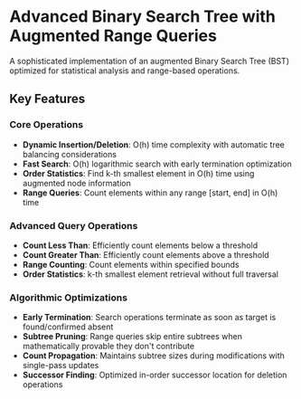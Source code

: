 # Advanced Binary Search Tree with Augmented Range Queries

A sophisticated implementation of an augmented Binary Search Tree (BST) optimized for statistical analysis and range-based operations.

## Key Features

### Core Operations
- **Dynamic Insertion/Deletion**: O(h) time complexity with automatic tree balancing considerations
- **Fast Search**: O(h) logarithmic search with early termination optimization
- **Order Statistics**: Find k-th smallest element in O(h) time using augmented node information
- **Range Queries**: Count elements within any range [start, end] in O(h) time

### Advanced Query Operations
- **Count Less Than**: Efficiently count elements below a threshold
- **Count Greater Than**: Efficiently count elements above a threshold
- **Range Counting**: Count elements within specified bounds
- **Order Statistics**: k-th smallest element retrieval without full traversal

### Algorithmic Optimizations
- **Early Termination**: Search operations terminate as soon as target is found/confirmed absent
- **Subtree Pruning**: Range queries skip entire subtrees when mathematically provable they don't contribute
- **Count Propagation**: Maintains subtree sizes during modifications with single-pass updates
- **Successor Finding**: Optimized in-order successor location for deletion operations
